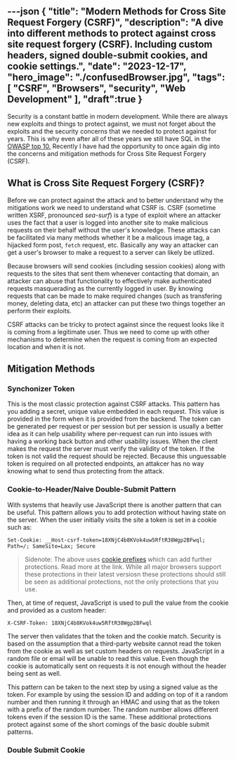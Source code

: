 ---json
{
  "title": "Modern Methods for Cross Site Request Forgery (CSRF)",
  "description": "A dive into different methods to protect against cross site request forgery (CSRF). Including custom headers, signed double-submit cookies, and cookie settings.",
  "date": "2023-12-17",
  "hero_image": "./confusedBrowser.jpg",
  "tags": [
    "CSRF",
    "Browsers",
    "security",
    "Web Development"
  ],
  "draft":true
}
---

Security is a constant battle in modern development. While there are always new exploits and things to protect against, we must not forget about the exploits and the security concerns that we needed to protect against for years. This is why even after all of these years we still have SQL in the [OWASP top 10.](https://owasp.org/www-project-top-ten/) Recently I have had the opportunity to once again dig into the concerns and mitigation methods for Cross Site Request Forgery (CSRF).

## What is Cross Site Request Forgery (CSRF)?

Before we can protect against the attack and to better understand why the mitigations work we need to understand what CSRF is. CSRF (sometime written XSRF, pronounced _sea-surf_) is a type of exploit where an attacker uses the fact that a user is logged into another site to make malicious requests on their behalf without the user's knowledge. These attacks can be facilitated via many methods whether it be a malicous image tag, a hijacked form post, `fetch` request, etc. Basically any way an attacker can get a user's browser to make a request to a server can likely be utlized. 

Because browsers will send cookies (including session cookies) along with requests to the sites that sent them whenever contacting that domain, an attacker can abuse that functionality to effectively make authenticated requests masquerading as the currently logged in user. By knowing requests that can be made to make required changes (such as transfering money, deleting data, etc) an attacker can put these two things together an perform their exploits.

CSRF attacks can be tricky to protect against since the request looks like it is coming from a legitimate user. Thus we need to come up with other mechanisms to determine when the request is coming from an expected location and when it is not. 

## Mitigation Methods

### Synchonizer Token

This is the most classic protection against CSRF attacks. This pattern has you adding a secret, unique value embedded in each request. This value is provided in the form when it is provided from the backend. The token can be generated per request or per session but per session is usually a better idea as it can help usability where per-request can run into issues with having a working back button and other usability issues. When the client makes the request the server must verify the validity of the token. If the token is not valid the request should be rejected. Because this unguessable token is required on all protected endpoints, an attakcer has no way knowing what to send thus protecting from the attack.

### Cookie-to-Header/Naive Double-Submit Pattern

With systems that heavily use JavaScript there is another pattern that can be useful. This pattern allows you to add protection without having state on the server. When the user initially visits the site a token is set in a cookie such as:

```
Set-Cookie: __Host-csrf-token=18XNjC4b8KVok4uw5RftR38Wgp2BFwql; Path=/; SameSite=Lax; Secure
```

> Sidenote: The above uses [cookie prefixes](https://developer.mozilla.org/en-US/docs/Web/HTTP/Headers/Set-Cookie#cookie_prefixes) which can add further protections. Read more at the link. While all major browsers support these protections in their latest versiosn these protections should still be seen as additional protections, not the only protections that you use.

Then, at time of request, JavaScript is used to pull the value from the cookie and provided as a custom header:

```
X-CSRF-Token: 18XNjC4b8KVok4uw5RftR38Wgp2BFwql
```

The server then validates that the token and the cookie match. Security is based on the assumption that a third-party website cannot read the token from the cookie as well as set custom headers on requests. JavaScript in a random file or email will be unable to read this value. Even though the cookie is automatically sent on requests it is not enough without the header being sent as well. 

This pattern can be taken to the next step by using a signed value as the token. For example by using the session ID and adding on top of it a random number and then running it through an HMAC and using that as the token with a prefix of the random number. The random number allows different tokens even if the session ID is the same. These additional protections protect against some of the short comings of the basic double submit patterns.


### Double Submit Cookie

